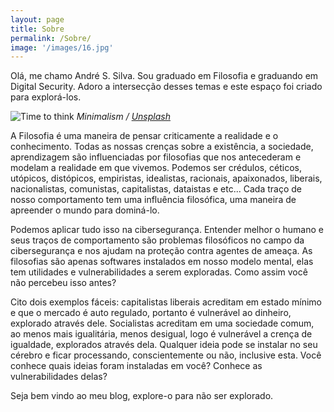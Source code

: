 ```yaml
---
layout: page
title: Sobre
permalink: /Sobre/
image: '/images/16.jpg'
---
```


Olá, me chamo André S. Silva. Sou graduado em Filosofia e graduando em Digital Security. Adoro a intersecção desses temas e este espaço foi criado para explorá-los.

![Time to think]({{site.baseurl}}/images/501.jpg)
*Minimalism / [Unsplash](https://unsplash.com/)*

A Filosofia é uma maneira de pensar criticamente a realidade e o conhecimento. Todas as nossas crenças sobre a existência, a sociedade, aprendizagem são influenciadas por filosofias que nos antecederam e modelam a realidade em que vivemos. Podemos ser crédulos, céticos, utópicos, distópicos, empiristas, idealistas, racionais, apaixonados, liberais, nacionalistas, comunistas, capitalistas, dataistas e etc... Cada traço de nosso comportamento tem uma influência filosófica, uma maneira de apreender o mundo para dominá-lo. 

Podemos aplicar tudo isso na cibersegurança. Entender melhor o humano e seus traços de comportamento são problemas filosóficos no campo da cibersegurança e nos ajudam na proteção contra agentes de ameaça. As filosofias são apenas softwares instalados em nosso modelo mental, elas tem utilidades e vulnerabilidades a serem exploradas. Como assim você não percebeu isso antes?

Cito dois exemplos fáceis: capitalistas liberais acreditam em estado mínimo e que o mercado é auto regulado, portanto é vulnerável ao dinheiro, explorado através dele. Socialistas acreditam em uma sociedade comum, ao menos mais igualitária, menos desigual, logo é vulnerável a crença de igualdade, explorados através dela. Qualquer ideia pode se instalar no seu cérebro e ficar processando, conscientemente ou não, inclusive esta. Você conhece quais ideias foram instaladas em você? Conhece as vulnerabilidades delas?

Seja bem vindo ao meu blog, explore-o para não ser explorado.
